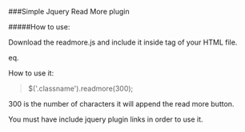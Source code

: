 ###Simple Jquery Read More plugin

#####How to use:

Download the readmore.js and include it inside <head> tag of your HTML file.

eq.
> <script src="js/readmore.js"></script>

How to use it:

> $('.classname').readmore(300);

300 is the number of characters it will append the read more button.


You must have include jquery plugin links in order to use it.



